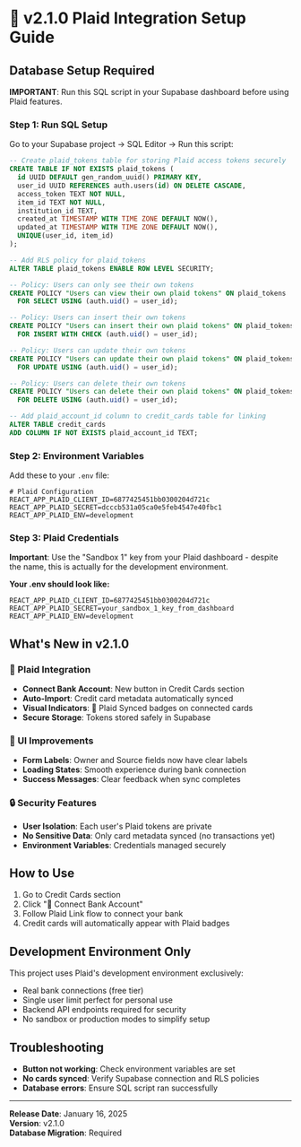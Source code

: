 # 🏦 v2.1.0 Plaid Integration Setup Guide

## Database Setup Required

**IMPORTANT**: Run this SQL script in your Supabase dashboard before using Plaid features.

### Step 1: Run SQL Setup

Go to your Supabase project → SQL Editor → Run this script:

```sql
-- Create plaid_tokens table for storing Plaid access tokens securely
CREATE TABLE IF NOT EXISTS plaid_tokens (
  id UUID DEFAULT gen_random_uuid() PRIMARY KEY,
  user_id UUID REFERENCES auth.users(id) ON DELETE CASCADE,
  access_token TEXT NOT NULL,
  item_id TEXT NOT NULL,
  institution_id TEXT,
  created_at TIMESTAMP WITH TIME ZONE DEFAULT NOW(),
  updated_at TIMESTAMP WITH TIME ZONE DEFAULT NOW(),
  UNIQUE(user_id, item_id)
);

-- Add RLS policy for plaid_tokens
ALTER TABLE plaid_tokens ENABLE ROW LEVEL SECURITY;

-- Policy: Users can only see their own tokens
CREATE POLICY "Users can view their own plaid tokens" ON plaid_tokens
  FOR SELECT USING (auth.uid() = user_id);

-- Policy: Users can insert their own tokens
CREATE POLICY "Users can insert their own plaid tokens" ON plaid_tokens
  FOR INSERT WITH CHECK (auth.uid() = user_id);

-- Policy: Users can update their own tokens
CREATE POLICY "Users can update their own plaid tokens" ON plaid_tokens
  FOR UPDATE USING (auth.uid() = user_id);

-- Policy: Users can delete their own tokens
CREATE POLICY "Users can delete their own plaid tokens" ON plaid_tokens
  FOR DELETE USING (auth.uid() = user_id);

-- Add plaid_account_id column to credit_cards table for linking
ALTER TABLE credit_cards 
ADD COLUMN IF NOT EXISTS plaid_account_id TEXT;
```

### Step 2: Environment Variables

Add these to your `.env` file:

```env
# Plaid Configuration
REACT_APP_PLAID_CLIENT_ID=6877425451bb0300204d721c
REACT_APP_PLAID_SECRET=dcccb531a05ca0e5feb4547e40fbc1
REACT_APP_PLAID_ENV=development
```

### Step 3: Plaid Credentials

**Important**: Use the "Sandbox 1" key from your Plaid dashboard - despite the name, this is actually for the development environment.

**Your .env should look like:**
```env
REACT_APP_PLAID_CLIENT_ID=6877425451bb0300204d721c
REACT_APP_PLAID_SECRET=your_sandbox_1_key_from_dashboard
REACT_APP_PLAID_ENV=development
```

## What's New in v2.1.0

### 🏦 Plaid Integration
- **Connect Bank Account**: New button in Credit Cards section
- **Auto-Import**: Credit card metadata automatically synced
- **Visual Indicators**: 🏦 Plaid Synced badges on connected cards
- **Secure Storage**: Tokens stored safely in Supabase

### 🎨 UI Improvements
- **Form Labels**: Owner and Source fields now have clear labels
- **Loading States**: Smooth experience during bank connection
- **Success Messages**: Clear feedback when sync completes

### 🔒 Security Features
- **User Isolation**: Each user's Plaid tokens are private
- **No Sensitive Data**: Only card metadata synced (no transactions yet)
- **Environment Variables**: Credentials managed securely

## How to Use

1. Go to Credit Cards section
2. Click "🏦 Connect Bank Account"
3. Follow Plaid Link flow to connect your bank
4. Credit cards will automatically appear with Plaid badges

## Development Environment Only

This project uses Plaid's development environment exclusively:
- Real bank connections (free tier)
- Single user limit perfect for personal use
- Backend API endpoints required for security
- No sandbox or production modes to simplify setup

## Troubleshooting

- **Button not working**: Check environment variables are set
- **No cards synced**: Verify Supabase connection and RLS policies
- **Database errors**: Ensure SQL script ran successfully

---

**Release Date**: January 16, 2025  
**Version**: v2.1.0  
**Database Migration**: Required